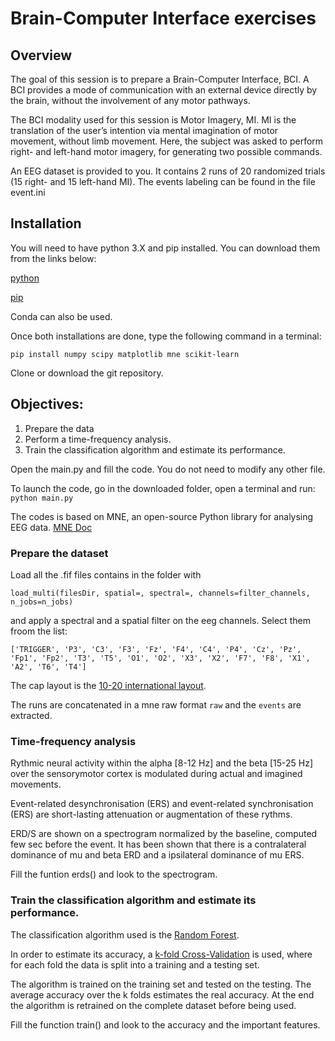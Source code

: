# Brain-Computer Interface exercises

## Overview
The goal of this session is to prepare a Brain-Computer Interface, BCI. A BCI provides a mode of communication with an external device directly by the brain, without the involvement of any motor pathways.

The BCI modality used for this session is Motor Imagery, MI. MI is the translation of the user’s intention via mental imagination of motor movement, without limb movement. Here, the subject was asked to perform right- and left-hand motor imagery, for generating two possible commands.

An EEG dataset is provided to you. It contains 2 runs of 20 randomized trials (15 right- and 15 left-hand MI). The events labeling can be found in the file event.ini

## Installation

You will need to have python 3.X and pip installed. You can download them from the links below:

[python](https://www.python.org/downloads/)

[pip](https://pypi.org/project/pip/)

Conda can also be used.

Once both installations are done, type the following command in a terminal:

```pip install numpy scipy matplotlib mne scikit-learn```

Clone or download the git repository.

## Objectives:
1. Prepare the data
2. Perform a time-frequency analysis.
3. Train the classification algorithm and estimate its performance.

Open the main.py and fill the code. You do not need to modify any other file. 

To launch the code, go in the downloaded folder, open a terminal and run: ```python main.py```

The codes is based on MNE, an open-source Python library for analysing EEG data. [MNE Doc](https://www.martinos.org/mne/stable/documentation.html)

### Prepare the dataset

Load all the .fif files contains in the folder with 

```load_multi(filesDir, spatial=, spectral=, channels=filter_channels, n_jobs=n_jobs)``` 

and apply a spectral and a spatial filter on the eeg channels. Select them froom the list: 

```['TRIGGER', 'P3', 'C3', 'F3', 'Fz', 'F4', 'C4', 'P4', 'Cz', 'Pz', 'Fp1', 'Fp2', 'T3', 'T5', 'O1', 'O2', 'X3', 'X2', 'F7', 'F8', 'X1', 'A2', 'T6', 'T4']``` 

The cap layout is the [10-20 international layout](https://en.wikipedia.org/wiki/10%E2%80%9320_system_(EEG)).

The runs are concatenated in a mne raw format ```raw``` and the ```events``` are extracted.


### Time-frequency analysis

Rythmic neural activity within the alpha [8-12 Hz] and the beta [15-25 Hz] over the sensorymotor cortex is modulated during actual and imagined movements. 

Event-related desynchronisation (ERS) and event-related synchronisation (ERS) are short-lasting 
attenuation or augmentation of these rythms. 

ERD/S are shown on a spectrogram normalized by the baseline, computed few sec before the event. It has been shown that there is a contralateral dominance of mu and beta ERD and a ipsilateral dominance of mu ERS. 

Fill the funtion erds() and look to the spectrogram. 

### Train the classification algorithm and estimate its performance.

The classification algorithm used is the [Random Forest](https://www.stat.berkeley.edu/~breiman/RandomForests/cc_home.htm#overview).

In order to estimate its accuracy, a [k-fold Cross-Validation](https://towardsdatascience.com/cross-validation-70289113a072) is used, where for each fold the data is split into a training and a testing set. 

The algorithm is trained on the training set and tested on the testing. The average accuracy over the k folds estimates
the real accuracy. At the end the algorithm is retrained on the complete dataset before being used.

Fill the function train() and look to the accuracy and the important features.

